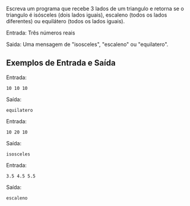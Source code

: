 
Escreva um programa que recebe 3 lados de um triangulo e retorna se o triangulo é isósceles (dois lados iguais), escaleno (todos os lados diferentes) ou equilátero (todos os lados iguais).

Entrada: Três números reais

Saida: Uma mensagem de "isosceles", "escaleno" ou "equilatero".

## Exemplos de Entrada e Saída

Entrada:

```
10 10 10
```

Saída:

```
equilatero
```

Entrada:

```
10 20 10
```

Saída:

```
isosceles
```

Entrada:

```
3.5 4.5 5.5
```

Saída:

```
escaleno
```